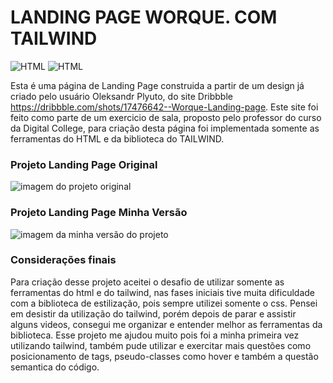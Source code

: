 # LANDING PAGE WORQUE. COM TAILWIND

![HTML](https://img.shields.io/badge/HTML-FF7F50) ![HTML](https://img.shields.io/badge/TAILWIND-0ea5e9)

Esta é uma página de Landing Page construida a partir de um design já criado pelo usuário Oleksandr Plyuto, do site Dribbble https://dribbble.com/shots/17476642--Worque-Landing-page. 
Este site foi feito como parte de um exercicio de sala, proposto pelo professor do curso da Digital College, para criação desta página foi implementada somente as ferramentas do HTML e da biblioteca do TAILWIND.

### Projeto Landing Page Original
![imagem do projeto original](https://github.com/MarioVictor100/landingPageWorque/assets/97573976/4243f017-7176-4226-8d93-275430549286")

### Projeto Landing Page Minha Versão
![imagem da minha versão do projeto](https://github.com/MarioVictor100/landingPageWorque/assets/97573976/5d6bc398-ff9b-42f6-b007-b7f0ca7fab92)

### Considerações finais

Para criação desse projeto aceitei o desafio de utilizar somente as ferramentas do html e do tailwind, nas fases iniciais tive muita dificuldade com a biblioteca de estilização, pois sempre utilizei somente o css.
Pensei em desistir da utilização do tailwind, porém depois de parar e assistir alguns videos, consegui me organizar e entender melhor as ferramentas da biblioteca. Esse projeto me ajudou muito pois foi a minha primeira vez utilizando tailwind, também
pude utilizar e exercitar mais questões como posicionamento de tags, pseudo-classes como hover e também a questão semantica do código.
